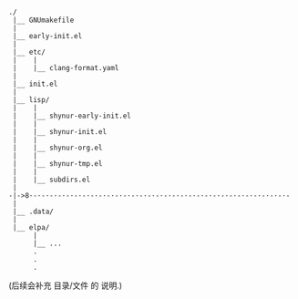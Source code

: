 ```
./
 |__ GNUmakefile
 |
 |__ early-init.el
 |
 |__ etc/
 |    |
 |    |__ clang-format.yaml
 |
 |__ init.el
 |
 |__ lisp/
 |    |
 |    |__ shynur-early-init.el
 |    |
 |    |__ shynur-init.el
 |    |
 |    |__ shynur-org.el
 |    |
 |    |__ shynur-tmp.el
 |    |
 |    |__ subdirs.el
 |
-|->8·-·-·-·-·-·-·-·-·-·-·-·-·-·-·-·-·-·-·-·-·-·-·-·-·-·-·-·-·-·-·-·-
 |
 |__ .data/
 |
 |__ elpa/
      |
      |__ ...
      .
      .
      .
```

(后续会补充 目录/文件 的 说明.)

<!-- Local Variables: -->
<!-- coding: utf-8-unix -->
<!-- End: -->
